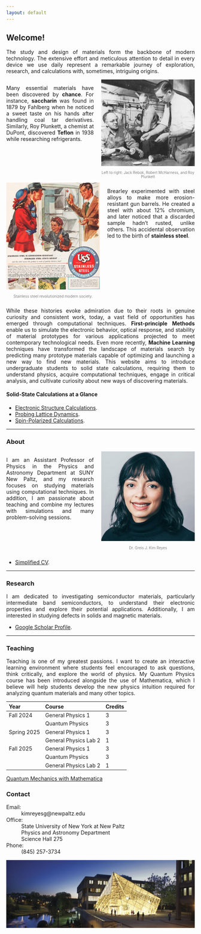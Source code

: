 ```yaml
---
layout: default
---
```


## Welcome!

<div style="text-align: justify;">
<p>The study and design of materials form the backbone of modern technology. The extensive effort and meticulous attention to detail in every device we use daily represent a remarkable journey of exploration, research, and calculations with, sometimes, intriguing origins.</p>

<div style="display: flex; align-items: flex-start; gap: 20px;">
    <div style="flex: 2; text-align: justify;">
        <p>Many essential materials have been discovered by <b>chance</b>. For instance, <b>saccharin</b> was found in 1879 by Fahlberg when he noticed a sweet taste on his hands after handling coal tar derivatives. 
        Similarly, Roy Plunkett, a chemist at DuPont, discovered <b>Teflon</b> in 1938 while researching refrigerants.</p>
    </div>
    <div style="flex: 1; text-align: center;">
        <img src="./plunkett_2.jpg" alt="Plunkett" style="100%; max-width: 250px; height: auto;">
        <div style="font-size: 0.7em; color: gray;">
            <p> Left to right: Jack Rebok, Robert McHarness, and Roy Plunkett</p>
        </div>
    </div>
</div>

<div style="display: flex; align-items: flex-start; gap: 20px;">
    <div style="flex: 1; text-align: center;">
        <img src="./stainless.png" alt="Stainless Steel" style="100%; max-width: 250px; height: auto;">
        <div style="font-size: 0.7em; color: gray;">
            <p> Stainless steel revolutionized modern society.</p>
        </div>
    </div>
    <div style="flex: 2; text-align: justify;">
        <p>Brearley experimented with steel alloys to make more erosion-resistant gun barrels. He created a steel with about 12% chromium, and later noticed that a discarded sample hadn’t rusted, unlike others. This accidental observation led to the birth of <b>stainless steel</b>.</p>
    </div>
</div>


 <p>While these histories evoke admiration due to their roots in genuine curiosity and consistent work, today, a vast field of opportunities has emerged through computational techniques. <b>First-principle Methods</b> enable us to simulate the electronic behavior, optical response, and stability of material prototypes for various applications projected to meet contemporary technological needs. Even more recently, <b>Machine Learning</b> techniques have transformed the landscape of materials search by predicting many prototype materials capable of optimizing and launching a new way to find new materials. This website aims to introduce undergraduate students to solid state calculations, requiring them to understand physics, acquire computational techniques, engage in critical analysis, and cultivate curiosity about new ways of discovering materials.</p>
 
</div>


#### Solid-State Calculations at a Glance

* [Electronic Structure Calculations](./electronic-structure.md).
* [Probing Lattice Dynamics](./phonons.md).
* [Spin-Polarized Calculations](./spin-polarized.md).


* * *

### About

<div style="display: flex; align-items: flex-start; gap: 20px;">
    <div style="flex: 2; text-align: justify;">
        <p>I am an Assistant Professor of Physics in the Physics and Astronomy Department at SUNY New Paltz, and my research focuses on studying materials using computational techniques. In addition, I am passionate about teaching and combine my lectures with simulations and many problem-solving sessions.</p>
    </div>
    <div style="flex: 1; text-align: center;">
        <img src="./portrait2.jpg" alt="Kim" style="100%; max-width: 250px; height: auto;">
        <div style="font-size: 0.7em; color: gray;">
            <p> Dr. Greis J. Kim Reyes </p>
        </div>
    </div>
</div>

* [Simplified CV](./cv.md).

* * *

### Research

<div style="text-align: justify;">
<p>I am dedicated to investigating semiconductor materials, particularly intermediate band semiconductors, to understand their electronic properties and explore their potential applications. Additionally, I am interested in studying defects in solids and magnetic materials.</p>
</div>

* [Google Scholar Profile](https://scholar.google.com/citations?user=R3wN1y8AAAAJ&hl=en).

* * *

### Teaching


<div style="text-align: justify;">
<p>Teaching is one of my greatest passions. I want to create an interactive learning environment where students feel encouraged to ask questions, think critically, and explore the world of physics. My Quantum Physics course has been introduced alongside the use of Mathematica, which I believe will help students develop the new physics intuition required for analyzing quantum materials and many other topics.</p>
</div>



| Year        | Course         | Credits |
|:-------------|:------------------|:------|
| Fall 2024    | General Physics 1 | 3     |
|              | Quantum Physics   | 3     |
| Spring 2025  | General Physics 1 | 3     |
|              | General Physics Lab 2 | 1 |
| Fall 2025    | General Physics 1 | 3     |
|              | Quantum Physics   | 3     |
|              | General Physics Lab 2 | 1 |

<a href="https://github.com/kimreyesg/Quantum-Mechanics-with-Mathematica" target="_blank">Quantum Mechanics with Mathematica</a>


### Contact
<dl>
<dt>Email:</dt>
<dd>kimreyesg@newpaltz.edu</dd>
<dt>Office:</dt>
<dd>State University of New York at New Paltz</dd>
<dd>Physics and Astronomy Department</dd>
<dd>Science Hall 275</dd>
<dt>Phone:</dt>
<dd>(845) 257-3734</dd>
</dl>
<div style="text-align: center;">
<img src="./NewPaltz-night-slider.jpg" alt="SUNY New Paltz" style="width: 600px; height: auto;">
</div>
